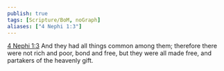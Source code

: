 ```yaml
---
publish: true
tags: [Scripture/BoM, noGraph]
aliases: ["4 Nephi 1:3"]
---
```

[4 Nephi 1:3](https://churchofjesuschrist.org/study/scriptures/bofm/4-ne/1?lang=eng&id=p3#p3) And they had all things common among them; therefore there were not rich and poor, bond and free, but they were all made free, and partakers of the heavenly gift.
